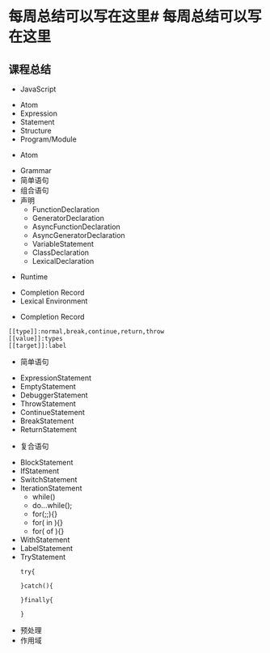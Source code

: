 # 每周总结可以写在这里# 每周总结可以写在这里
## 课程总结
+ JavaScript
- Atom
- Expression
- Statement
- Structure
- Program/Module

+ Atom
- Grammar
- 简单语句
- 组合语句
- 声明
  - FunctionDeclaration
  - GeneratorDeclaration
  - AsyncFunctionDeclaration
  - AsyncGeneratorDeclaration
  - VariableStatement
  - ClassDeclaration
  - LexicalDeclaration

+ Runtime
- Completion Record
- Lexical Environment

+ Completion Record
```
[[type]]:normal,break,continue,return,throw
[[value]]:types
[[target]]:label
```

+ 简单语句
- ExpressionStatement
- EmptyStatement
- DebuggerStatement
- ThrowStatement
- ContinueStatement
- BreakStatement
- ReturnStatement

+ 复合语句
- BlockStatement
- IfStatement
- SwitchStatement
- IterationStatement
  - while()
  - do...while();
  - for(;;){}
  - for( in ){}
  - for( of ){}
- WithStatement
- LabelStatement
- TryStatement
  ```
  try{

  }catch(){

  }finally{

  }
  ```
- 预处理
- 作用域